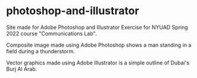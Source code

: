 # photoshop-and-illustrator

Site made for Adobe Photoshop and Illustrator Exercise for NYUAD Spring 2022 course "Communications Lab".

Composite image made using Adobe Photoshop shows a man standing in a field during a thunderstorm.

Vector graphics made using Adobe Illustrator is a simple outline of Dubai's Burj Al Arab.
